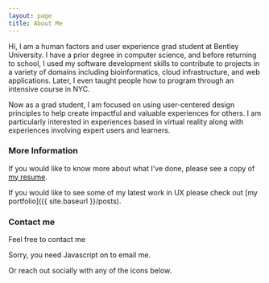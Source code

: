 ```yaml
---
layout: page
title: About Me
---
```


Hi, I am a human factors and user experience grad student at Bentley University. I have a prior degree in computer science, and before returning to school, I used my software development skills to contribute to projects in a variety of domains including bioinformatics, cloud infrastructure, and web applications. Later, I even taught people how to program through an intensive course in NYC.

Now as a grad student, I am focused on using user-centered design
principles to help create impactful and valuable experiences for others. I am particularly interested in experiences based in virtual reality along with experiences involving expert users and learners.

### More Information

If you would like to know more about what I've done, please see a
copy of [my resume](https://www.dropbox.com/s/th56qblfckowwnu/Harish-Tella-resume.pdf?dl=0).

If you would like to see some of my latest work in UX please check
out [my portfolio]({{ site.baseurl }}/posts).


### Contact me

Feel free to contact me 
<script type="text/javascript" language="javascript">
<!--
// Email obfuscator script 2.1 by Tim Williams, University of Arizona
// Random encryption key feature coded by Andrew Moulden
// This code is freeware provided these four comment lines remain intact
// A wizard to generate this code is at http://www.jottings.com/obfuscator/
{ coded = "8jSkU8PaNN.j@otjkN.nVt"
  key = "EmjTLCg1bIBMiNqKsSc6evYthdRJozGFf3k2uOUAnQa9DP8Xy5VpWl4Z7rxwH0"
  shift=coded.length
  link=""
  for (i=0; i<coded.length; i++) {
    if (key.indexOf(coded.charAt(i))==-1) {
      ltr = coded.charAt(i)
      link += (ltr)
    }
    else {     
      ltr = (key.indexOf(coded.charAt(i))-shift+key.length) % key.length
      link += (key.charAt(ltr))
    }
  }
document.write("<a href='mailto:"+link+"'>via email </a>")
}
//-->
</script><noscript>Sorry, you need Javascript on to email me.</noscript>

Or reach out socially with any of the icons below.
